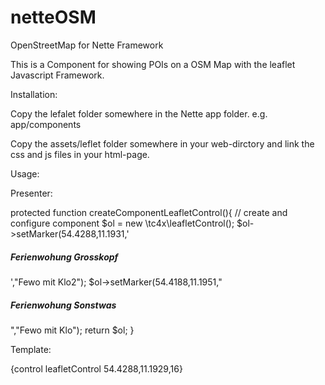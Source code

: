 # netteOSM
OpenStreetMap for Nette Framework

This is a Component for showing POIs on a OSM Map with the leaflet Javascript Framework.

Installation:

Copy the lefalet folder somewhere in the Nette app folder. 
e.g. app/components

Copy the assets/leflet folder somewhere in your web-dirctory and link the css and js files in your html-page. 

Usage:

Presenter: 

   protected function createComponentLeafletControl(){
        // create and configure component
        $ol = new \tc4x\leafletControl();
        $ol->setMarker(54.4288,11.1931,'<h5>Ferienwohung Grosskopf</h5>',"Fewo mit Klo2");
        $ol->setMarker(54.4188,11.1951,"<h5>Ferienwohung Sonstwas</h5>","Fewo mit Klo");
        return $ol;
    }	

Template: 

{control leafletControl 54.4288,11.1929,16}
